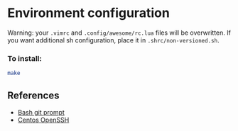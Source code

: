 Environment configuration
===

Warning: your `.vimrc` and `.config/awesome/rc.lua` files will be overwritten.
If you want additional sh configuration, place it in `.shrc/non-versioned.sh`.

### To install:

```sh
make
```

References
---
- [Bash git prompt](https://github.com/magicmonty/bash-git-prompt)
- [Centos OpenSSH](http://wiki.centos.org/HowTos/Network/SecuringSSH)
